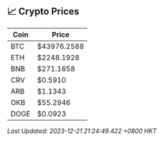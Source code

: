 ## 📈 Crypto Prices

| Coin | Price |
| ---- | ----- |
| BTC | $43976.2588 |
| ETH | $2248.1928 |
| BNB | $271.1658 |
| CRV | $0.5910 |
| ARB | $1.1343 |
| OKB | $55.2946 |
| DOGE | $0.0923 |

_Last Updated: 2023-12-21 21:24:49.422 +0800 HKT_